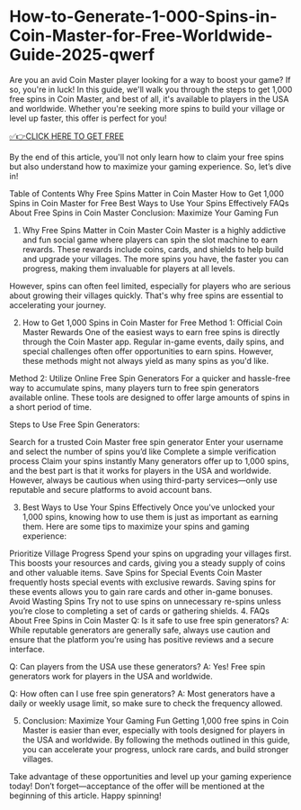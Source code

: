 # How-to-Generate-1-000-Spins-in-Coin-Master-for-Free-Worldwide-Guide-2025-qwerf
Are you an avid Coin Master player looking for a way to boost your game? If so, you're in luck! In this guide, we'll walk you through the steps to get 1,000 free spins in Coin Master, and best of all, it's available to players in the USA and worldwide. Whether you're seeking more spins to build your village or level up faster, this offer is perfect for you!

[✅👉CLICK HERE TO GET FREE](https://offertake.xyz/coinmaster/)

By the end of this article, you'll not only learn how to claim your free spins but also understand how to maximize your gaming experience. So, let’s dive in!

Table of Contents
Why Free Spins Matter in Coin Master
How to Get 1,000 Spins in Coin Master for Free
Best Ways to Use Your Spins Effectively
FAQs About Free Spins in Coin Master
Conclusion: Maximize Your Gaming Fun
1. Why Free Spins Matter in Coin Master
Coin Master is a highly addictive and fun social game where players can spin the slot machine to earn rewards. These rewards include coins, cards, and shields to help build and upgrade your villages. The more spins you have, the faster you can progress, making them invaluable for players at all levels.

However, spins can often feel limited, especially for players who are serious about growing their villages quickly. That's why free spins are essential to accelerating your journey.

2. How to Get 1,000 Spins in Coin Master for Free
Method 1: Official Coin Master Rewards
One of the easiest ways to earn free spins is directly through the Coin Master app. Regular in-game events, daily spins, and special challenges often offer opportunities to earn spins. However, these methods might not always yield as many spins as you'd like.

Method 2: Utilize Online Free Spin Generators
For a quicker and hassle-free way to accumulate spins, many players turn to free spin generators available online. These tools are designed to offer large amounts of spins in a short period of time.

Steps to Use Free Spin Generators:

Search for a trusted Coin Master free spin generator
Enter your username and select the number of spins you’d like
Complete a simple verification process
Claim your spins instantly
Many generators offer up to 1,000 spins, and the best part is that it works for players in the USA and worldwide. However, always be cautious when using third-party services—only use reputable and secure platforms to avoid account bans.

3. Best Ways to Use Your Spins Effectively
Once you've unlocked your 1,000 spins, knowing how to use them is just as important as earning them. Here are some tips to maximize your spins and gaming experience:

Prioritize Village Progress
Spend your spins on upgrading your villages first. This boosts your resources and cards, giving you a steady supply of coins and other valuable items.
Save Spins for Special Events
Coin Master frequently hosts special events with exclusive rewards. Saving spins for these events allows you to gain rare cards and other in-game bonuses.
Avoid Wasting Spins
Try not to use spins on unnecessary re-spins unless you’re close to completing a set of cards or gathering shields.
4. FAQs About Free Spins in Coin Master
Q: Is it safe to use free spin generators?
A: While reputable generators are generally safe, always use caution and ensure that the platform you’re using has positive reviews and a secure interface.

Q: Can players from the USA use these generators?
A: Yes! Free spin generators work for players in the USA and worldwide.

Q: How often can I use free spin generators?
A: Most generators have a daily or weekly usage limit, so make sure to check the frequency allowed.

5. Conclusion: Maximize Your Gaming Fun
Getting 1,000 free spins in Coin Master is easier than ever, especially with tools designed for players in the USA and worldwide. By following the methods outlined in this guide, you can accelerate your progress, unlock rare cards, and build stronger villages.

Take advantage of these opportunities and level up your gaming experience today! Don’t forget—acceptance of the offer will be mentioned at the beginning of this article. Happy spinning!
